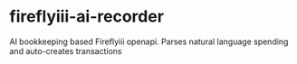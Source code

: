 # fireflyiii-ai-recorder
AI bookkeeping based Fireflyiii openapi. Parses natural language spending and auto-creates transactions
